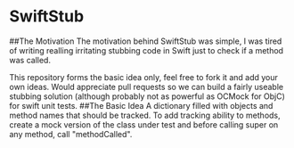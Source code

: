 # SwiftStub

##The Motivation
The motivation behind SwiftStub was simple, I was tired of writing realling irritating stubbing code in Swift just to check if a method was called. 

This repository forms the basic idea only, feel free to fork it and add your own ideas. Would appreciate pull requests so we can build a fairly useable stubbing solution (although probably not as powerful as OCMock for ObjC) for swift unit tests.
##The Basic Idea
A dictionary filled with objects and method names that should be tracked. To add tracking ability to methods, create a mock version of the class under test and before calling super on any method, call "methodCalled".